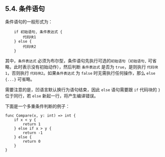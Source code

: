 ## 5.4. 条件语句

条件语句的一般形式为：
```wa
    if 初始语句, 条件表达式 {
        代码块1
    } else {
        代码块2
    }
```

其中，`条件表达式` 必须为布尔型，条件语句先执行可选的`初始语句`（`初始语句,` 可省略，此时表示没有初始动作），然后判断 `条件表达式` 是否为 `true`，是则执行 `代码块1`，否则执行 `代码块2`。如果`条件表达式` 为 `false` 时无需执行任何操作，那么 `else {...}` 可省略。

需要注意的是，凹语言默认换行为语句结束，因此 `else` 语句需要跟 `if` 代码块的 `}` 位于同行，若 `else` 新起一行，将产生编译错误。

下面是一个多重条件判断的例子：
```wa
func Compare(x, y: int) => int {
    if x < y {
        return 1
    } else if x > y {
        return -1
    } else {
        return 0
    }
}
```